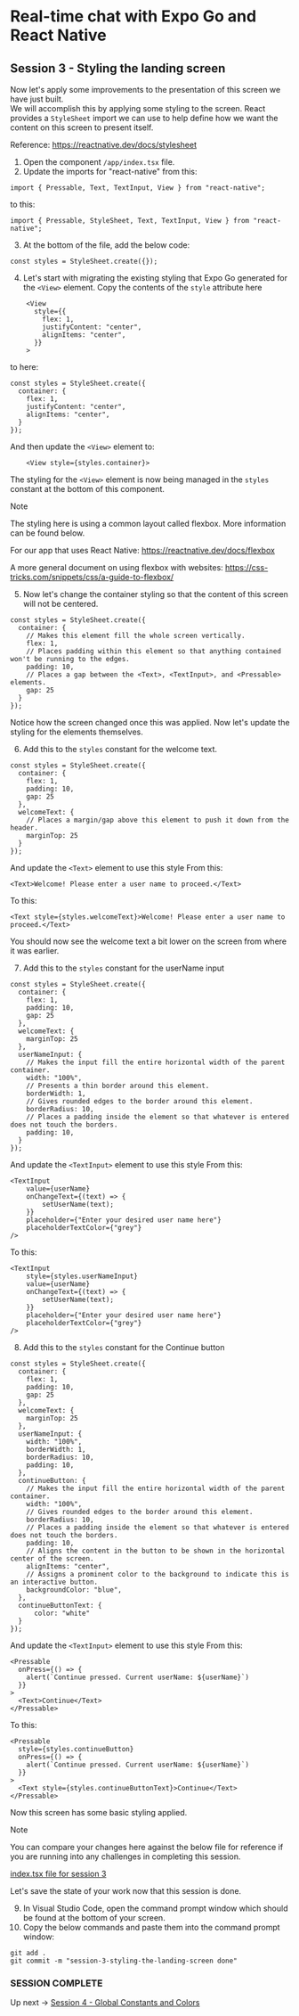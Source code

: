 # Real-time chat with Expo Go and React Native
## Session 3 - Styling the landing screen

Now let's apply some improvements to the presentation of this screen we have just built.  
We will accomplish this by applying some styling to the screen.  React provides a `StyleSheet` import we can use to help define how we want the content on this screen to present itself.

Reference: https://reactnative.dev/docs/stylesheet

1. Open the component `/app/index.tsx` file.
2. Update the imports for "react-native" from this:
```tsx
import { Pressable, Text, TextInput, View } from "react-native";
```
to this:
```tsx
import { Pressable, StyleSheet, Text, TextInput, View } from "react-native";
```

3. At the bottom of the file, add the below code:
```tsx
const styles = StyleSheet.create({});
```

4. Let's start with migrating the existing styling that Expo Go generated for the `<View>` element.
Copy the contents of the `style` attribute here
```tsx
    <View
      style={{
        flex: 1,
        justifyContent: "center",
        alignItems: "center",
      }}
    >
```
to here:
```tsx
const styles = StyleSheet.create({
  container: {
    flex: 1,
    justifyContent: "center",
    alignItems: "center",
  }
});
```
And then update the `<View>` element to:
```tsx
    <View style={styles.container}>
``` 
The styling for the `<View>` element is now being managed in the `styles` constant at the bottom of this component.
> [!NOTE] 
> The styling here is using a common layout called flexbox.  More information can be found below.
>
> For our app that uses React Native: https://reactnative.dev/docs/flexbox
> 
> A more general document on using flexbox with websites: https://css-tricks.com/snippets/css/a-guide-to-flexbox/

5. Now let's change the container styling so that the content of this screen will not be centered.
```tsx
const styles = StyleSheet.create({
  container: {
    // Makes this element fill the whole screen vertically.
    flex: 1,
    // Places padding within this element so that anything contained won't be running to the edges.
    padding: 10,
    // Places a gap between the <Text>, <TextInput>, and <Pressable> elements.
    gap: 25
  }
});
```
Notice how the screen changed once this was applied.
Now let's update the styling for the elements themselves.

6. Add this to the `styles` constant for the welcome text.
```tsx
const styles = StyleSheet.create({
  container: {
    flex: 1,
    padding: 10,
    gap: 25
  },
  welcomeText: {
    // Places a margin/gap above this element to push it down from the header.
    marginTop: 25
  }
});
```
And update the `<Text>` element to use this style
From this:
```tsx
<Text>Welcome! Please enter a user name to proceed.</Text>
```
To this:
```tsx
<Text style={styles.welcomeText}>Welcome! Please enter a user name to proceed.</Text>
```
You should now see the welcome text a bit lower on the screen from where it was earlier.

7. Add this to the `styles` constant for the userName input
```tsx
const styles = StyleSheet.create({
  container: {
    flex: 1,
    padding: 10,
    gap: 25
  },
  welcomeText: {
    marginTop: 25
  },
  userNameInput: {
    // Makes the input fill the entire horizontal width of the parent container.
    width: "100%",
    // Presents a thin border around this element.
    borderWidth: 1,
    // Gives rounded edges to the border around this element.
    borderRadius: 10,
    // Places a padding inside the element so that whatever is entered does not touch the borders.
    padding: 10,
  }
});
```
And update the `<TextInput>` element to use this style
From this:
```tsx
<TextInput
    value={userName}
    onChangeText={(text) => {
        setUserName(text);
    }}
    placeholder={"Enter your desired user name here"}
    placeholderTextColor={"grey"}
/>
```
To this:
```tsx
<TextInput
    style={styles.userNameInput}
    value={userName}
    onChangeText={(text) => {
        setUserName(text);
    }}
    placeholder={"Enter your desired user name here"}
    placeholderTextColor={"grey"}
/>
```

8. Add this to the `styles` constant for the Continue button
```tsx
const styles = StyleSheet.create({
  container: {
    flex: 1,
    padding: 10,
    gap: 25
  },
  welcomeText: {
    marginTop: 25
  },
  userNameInput: {
    width: "100%",
    borderWidth: 1,
    borderRadius: 10,
    padding: 10,
  },
  continueButton: {
    // Makes the input fill the entire horizontal width of the parent container.
    width: "100%",
    // Gives rounded edges to the border around this element.
    borderRadius: 10,
    // Places a padding inside the element so that whatever is entered does not touch the borders.
    padding: 10,
    // Aligns the content in the button to be shown in the horizontal center of the screen.
    alignItems: "center",
    // Assigns a prominent color to the background to indicate this is an interactive button.
    backgroundColor: "blue",
  },
  continueButtonText: {
      color: "white"
  }
});
```
And update the `<TextInput>` element to use this style
From this:
```tsx
<Pressable
  onPress={() => {
    alert(`Continue pressed. Current userName: ${userName}`)
  }}
>
  <Text>Continue</Text>
</Pressable>
```
To this:
```tsx
<Pressable
  style={styles.continueButton}
  onPress={() => {
    alert(`Continue pressed. Current userName: ${userName}`)
  }}
>
  <Text style={styles.continueButtonText}>Continue</Text>
</Pressable>
```
Now this screen has some basic styling applied.

> [!NOTE] 
> You can compare your changes here against the below file for reference if you are running into any challenges in completing this session.
>
> [index.tsx file for session 3](https://github.com/cah-john-ryan/expo-go-real-time-chat/blob/session-3-styling-the-landing-screen/expo-go-real-time-chat/app/index.tsx)
> 

Let's save the state of your work now that this session is done.

9. In Visual Studio Code, open the command prompt window which should be found at the bottom of your screen.
10. Copy the below commands and paste them into the command prompt window:
```
git add .
git commit -m "session-3-styling-the-landing-screen done"
```

### SESSION COMPLETE

Up next -> [Session 4 - Global Constants and Colors](session-4-global-constants.md)
